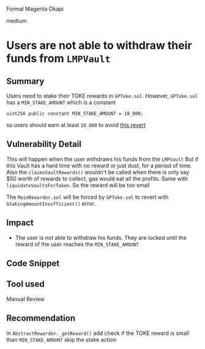 Formal Magenta Okapi

medium

# Users are not able to withdraw their funds from `LMPVault`
## Summary

Users need to stake their TOKE rewards in `GPToke.sol`. 
However, `GPToke.sol` has a `MIN_STAKE_AMOUNT` which is a constant      
```solidity
uint256 public constant MIN_STAKE_AMOUNT = 10_000;
```
so users should earn at least `10_000` to avoid [this revert](https://github.com/sherlock-audit/2023-06-tokemak/blob/main/v2-core-audit-2023-07-14/src/staking/GPToke.sol#L103)  

## Vulnerability Detail

This will happen when the user withdraws his funds from the `LMPVault` 
But if this Vault has a hard time with no reward or just dust, for a period of time. Also the `claimsVaultRewards()` wouldn't be called when there is only say $50 worth of rewards to collect, gas would eat all the profits. Same with `liquidateVaultsForToken`. So the reward will be too small 

The `MainRewarder.sol`  will be forced by `GPToke.sol` to revert with `StakingAmountInsufficient()` error.

## Impact

- The user is not able to withdraw his funds. They are locked until the reward of the user reaches the `MIN_STAKE_AMOUNT` 

## Code Snippet

## Tool used

Manual Review

## Recommendation

in `AbstractRewarder._getReward()` add check if the TOKE reward is small than `MIN_STAKE_AMOUNT` skip the stake action 